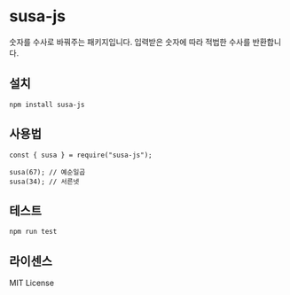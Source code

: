 # susa-js

숫자를 수사로 바꿔주는 패키지입니다. 입력받은 숫자에 따라 적법한 수사를 반환합니다.

## 설치

```
npm install susa-js
```

## 사용법

```
const { susa } = require("susa-js");

susa(67); // 예순일곱
susa(34); // 서른넷
```

## 테스트

```
npm run test
```

## 라이센스

MIT License
